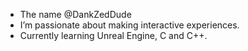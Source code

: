 - The name @DankZedDude
- I’m passionate about making interactive experiences.
- Currently learning Unreal Engine,  C and C++.

<!---
DankZedDude/DankZedDude is a ✨ special ✨ repository because its `README.md` (this file) appears on your GitHub profile.
You can click the Preview link to take a look at your changes.
--->
